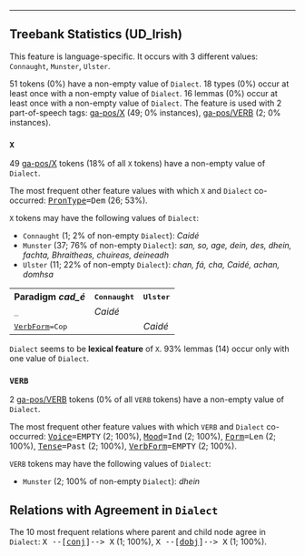 

--------------------------------------------------------------------------------

## Treebank Statistics (UD_Irish)

This feature is language-specific.
It occurs with 3 different values: `Connaught`, `Munster`, `Ulster`.

51 tokens (0%) have a non-empty value of `Dialect`.
18 types (0%) occur at least once with a non-empty value of `Dialect`.
16 lemmas (0%) occur at least once with a non-empty value of `Dialect`.
The feature is used with 2 part-of-speech tags: [ga-pos/X]() (49; 0% instances), [ga-pos/VERB]() (2; 0% instances).

### `X`

49 [ga-pos/X]() tokens (18% of all `X` tokens) have a non-empty value of `Dialect`.

The most frequent other feature values with which `X` and `Dialect` co-occurred: <tt><a href="PronType.html">PronType</a>=Dem</tt> (26; 53%).

`X` tokens may have the following values of `Dialect`:

* `Connaught` (1; 2% of non-empty `Dialect`): <em>Caidé</em>
* `Munster` (37; 76% of non-empty `Dialect`): <em>san, so, age, dein, des, dhein, fachta, Bhraitheas, chuireas, deineadh</em>
* `Ulster` (11; 22% of non-empty `Dialect`): <em>chan, fá, cha, Caidé, achan, domhsa</em>

<table>
  <tr><th>Paradigm <i>cad_é</i></th><th><tt>Connaught</tt></th><th><tt>Ulster</tt></th></tr>
  <tr><td><tt>_</tt></td><td><em>Caidé</em></td><td></td></tr>
  <tr><td><tt><a href="VerbForm.html">VerbForm</a>=Cop</tt></td><td></td><td><em>Caidé</em></td></tr>
</table>

`Dialect` seems to be **lexical feature** of `X`. 93% lemmas (14) occur only with one value of `Dialect`.

### `VERB`

2 [ga-pos/VERB]() tokens (0% of all `VERB` tokens) have a non-empty value of `Dialect`.

The most frequent other feature values with which `VERB` and `Dialect` co-occurred: <tt><a href="Voice.html">Voice</a>=EMPTY</tt> (2; 100%), <tt><a href="Mood.html">Mood</a>=Ind</tt> (2; 100%), <tt><a href="Form.html">Form</a>=Len</tt> (2; 100%), <tt><a href="Tense.html">Tense</a>=Past</tt> (2; 100%), <tt><a href="VerbForm.html">VerbForm</a>=EMPTY</tt> (2; 100%).

`VERB` tokens may have the following values of `Dialect`:

* `Munster` (2; 100% of non-empty `Dialect`): <em>dhein</em>

## Relations with Agreement in `Dialect`

The 10 most frequent relations where parent and child node agree in `Dialect`:
<tt>X --[<a href="../dep/conj.html">conj</a>]--> X</tt> (1; 100%),
<tt>X --[<a href="../dep/dobj.html">dobj</a>]--> X</tt> (1; 100%).

